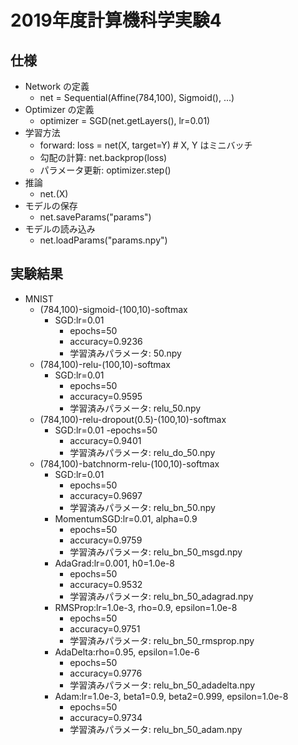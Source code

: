 # 2019年度計算機科学実験4

## 仕様
- Network の定義
	- net = Sequential(Affine(784,100), Sigmoid(), ...)
- Optimizer の定義
	- optimizer = SGD(net.getLayers(), lr=0.01)
- 学習方法
	- forward: loss = net(X, target=Y) # X, Y はミニバッチ
	- 勾配の計算: net.backprop(loss)
	- パラメータ更新: optimizer.step()
- 推論
	- net.(X)
- モデルの保存
	- net.saveParams("params")
- モデルの読み込み
	- net.loadParams("params.npy")

## 実験結果
- MNIST
	- (784,100)-sigmoid-(100,10)-softmax
		- SGD:lr=0.01
			- epochs=50
			- accuracy=0.9236
			- 学習済みパラメータ: 50.npy
	- (784,100)-relu-(100,10)-softmax
		- SGD:lr=0.01	
			- epochs=50
			- accuracy=0.9595
			- 学習済みパラメータ: relu_50.npy
	- (784,100)-relu-dropout(0.5)-(100,10)-softmax
		- SGD:lr=0.01
			-epochs=50
			- accuracy=0.9401
			- 学習済みパラメータ: relu_do_50.npy
	- (784,100)-batchnorm-relu-(100,10)-softmax
		- SGD:lr=0.01
			- epochs=50
			- accuracy=0.9697
			- 学習済みパラメータ: relu_bn_50.npy
		- MomentumSGD:lr=0.01, alpha=0.9
			- epochs=50
			- accuracy=0.9759
			- 学習済みパラメータ: relu_bn_50_msgd.npy
		- AdaGrad:lr=0.001, h0=1.0e-8 
			- epochs=50
			- accuracy=0.9532
			- 学習済みパラメータ: relu_bn_50_adagrad.npy
		- RMSProp:lr=1.0e-3, rho=0.9, epsilon=1.0e-8
			- epochs=50
			- accuracy=0.9751
			- 学習済みパラメータ: relu_bn_50_rmsprop.npy
		- AdaDelta:rho=0.95, epsilon=1.0e-6
			- epochs=50
			- accuracy=0.9776
			- 学習済みパラメータ: relu_bn_50_adadelta.npy
		- Adam:lr=1.0e-3, beta1=0.9, beta2=0.999, epsilon=1.0e-8
			- epochs=50
			- accuracy=0.9734
			- 学習済みパラメータ: relu_bn_50_adam.npy
